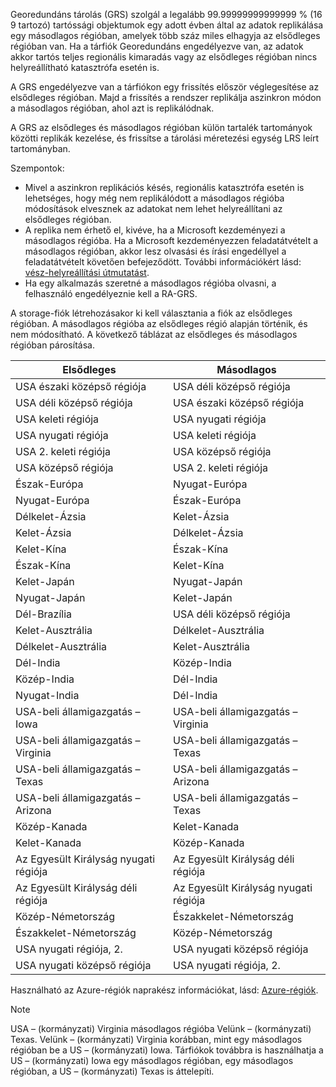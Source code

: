 Georedundáns tárolás (GRS) szolgál a legalább 99.99999999999999 % (16 9 tartozó) tartóssági objektumok egy adott évben által az adatok replikálása egy másodlagos régióban, amelyek több száz miles elhagyja az elsődleges régióban van. Ha a tárfiók Georedundáns engedélyezve van, az adatok akkor tartós teljes regionális kimaradás vagy az elsődleges régióban nincs helyreállítható katasztrófa esetén is.

A GRS engedélyezve van a tárfiókon egy frissítés először véglegesítése az elsődleges régióban. Majd a frissítés a rendszer replikálja aszinkron módon a másodlagos régióban, ahol azt is replikálódnak.

A GRS az elsődleges és másodlagos régióban külön tartalék tartományok közötti replikák kezelése, és frissítse a tárolási méretezési egység LRS leírt tartományban.

Szempontok:

* Mivel a aszinkron replikációs késés, regionális katasztrófa esetén is lehetséges, hogy még nem replikálódott a másodlagos régióba módosítások elvesznek az adatokat nem lehet helyreállítani az elsődleges régióban.
* A replika nem érhető el, kivéve, ha a Microsoft kezdeményezi a másodlagos régióba. Ha a Microsoft kezdeményezzen feladatátvételt a másodlagos régióban, akkor lesz olvasási és írási engedéllyel a feladatátvételt követően befejeződött. További információkért lásd: [vész-helyreállítási útmutatást](../articles/storage/common/storage-disaster-recovery-guidance.md).
* Ha egy alkalmazás szeretné a másodlagos régióba olvasni, a felhasználó engedélyeznie kell a RA-GRS.

A storage-fiók létrehozásakor ki kell választania a fiók az elsődleges régióban. A másodlagos régióba az elsődleges régió alapján történik, és nem módosítható. A következő táblázat az elsődleges és másodlagos régióban párosítása.

| Elsődleges | Másodlagos |
| --- | --- |
| USA északi középső régiója | USA déli középső régiója |
| USA déli középső régiója | USA északi középső régiója |
| USA keleti régiója | USA nyugati régiója |
| USA nyugati régiója | USA keleti régiója |
| USA 2. keleti régiója | USA középső régiója |
| USA középső régiója | USA 2. keleti régiója |
| Észak-Európa | Nyugat-Európa |
| Nyugat-Európa | Észak-Európa |
| Délkelet-Ázsia | Kelet-Ázsia |
| Kelet-Ázsia | Délkelet-Ázsia |
| Kelet-Kína | Észak-Kína |
| Észak-Kína | Kelet-Kína |
| Kelet-Japán | Nyugat-Japán |
| Nyugat-Japán | Kelet-Japán |
| Dél-Brazília | USA déli középső régiója |
| Kelet-Ausztrália | Délkelet-Ausztrália |
| Délkelet-Ausztrália | Kelet-Ausztrália |
| Dél-India | Közép-India |
| Közép-India | Dél-India |
| Nyugat-India | Dél-India |
| USA-beli államigazgatás – Iowa | USA-beli államigazgatás – Virginia |
| USA-beli államigazgatás – Virginia | USA-beli államigazgatás – Texas |
| USA-beli államigazgatás – Texas | USA-beli államigazgatás – Arizona |
| USA-beli államigazgatás – Arizona | USA-beli államigazgatás – Texas |
| Közép-Kanada | Kelet-Kanada |
| Kelet-Kanada | Közép-Kanada |
| Az Egyesült Királyság nyugati régiója | Az Egyesült Királyság déli régiója |
| Az Egyesült Királyság déli régiója | Az Egyesült Királyság nyugati régiója |
| Közép-Németország | Északkelet-Németország |
| Északkelet-Németország | Közép-Németország |
| USA nyugati régiója, 2. | USA nyugati középső régiója |
| USA nyugati középső régiója | USA nyugati régiója, 2. |

Használható az Azure-régiók naprakész információkat, lásd: [Azure-régiók](https://azure.microsoft.com/regions/).

>[!NOTE]  
> USA – (kormányzati) Virginia másodlagos régióba Velünk – (kormányzati) Texas. Velünk – (kormányzati) Virginia korábban, mint egy másodlagos régióban be a US – (kormányzati) Iowa. Tárfiókok továbbra is használhatja a US – (kormányzati) Iowa egy másodlagos régióban, egy másodlagos régióban, a US – (kormányzati) Texas is áttelepíti.
>
>
